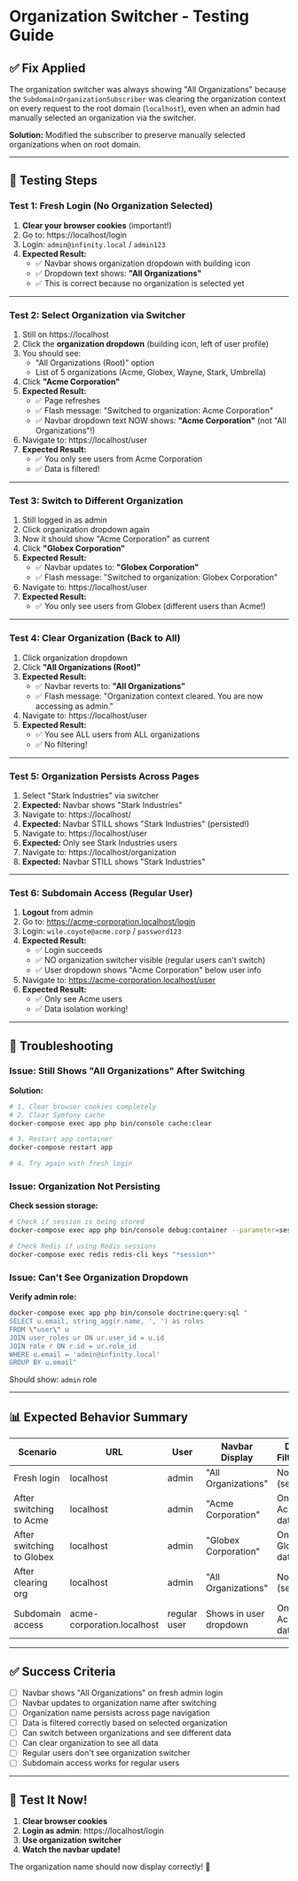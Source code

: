 # Organization Switcher - Testing Guide

## ✅ Fix Applied

The organization switcher was always showing "All Organizations" because the `SubdomainOrganizationSubscriber` was clearing the organization context on every request to the root domain (`localhost`), even when an admin had manually selected an organization via the switcher.

**Solution:** Modified the subscriber to preserve manually selected organizations when on root domain.

---

## 🧪 Testing Steps

### Test 1: Fresh Login (No Organization Selected)

1. **Clear your browser cookies** (important!)
2. Go to: https://localhost/login
3. Login: `admin@infinity.local` / `admin123`
4. **Expected Result:**
   - ✅ Navbar shows organization dropdown with building icon
   - ✅ Dropdown text shows: **"All Organizations"**
   - ✅ This is correct because no organization is selected yet

---

### Test 2: Select Organization via Switcher

1. Still on https://localhost
2. Click the **organization dropdown** (building icon, left of user profile)
3. You should see:
   - "All Organizations (Root)" option
   - List of 5 organizations (Acme, Globex, Wayne, Stark, Umbrella)
4. Click **"Acme Corporation"**
5. **Expected Result:**
   - ✅ Page refreshes
   - ✅ Flash message: "Switched to organization: Acme Corporation"
   - ✅ Navbar dropdown text NOW shows: **"Acme Corporation"** (not "All Organizations"!)
6. Navigate to: https://localhost/user
7. **Expected Result:**
   - ✅ You only see users from Acme Corporation
   - ✅ Data is filtered!

---

### Test 3: Switch to Different Organization

1. Still logged in as admin
2. Click organization dropdown again
3. Now it should show "Acme Corporation" as current
4. Click **"Globex Corporation"**
5. **Expected Result:**
   - ✅ Navbar updates to: **"Globex Corporation"**
   - ✅ Flash message: "Switched to organization: Globex Corporation"
6. Navigate to: https://localhost/user
7. **Expected Result:**
   - ✅ You only see users from Globex (different users than Acme!)

---

### Test 4: Clear Organization (Back to All)

1. Click organization dropdown
2. Click **"All Organizations (Root)"**
3. **Expected Result:**
   - ✅ Navbar reverts to: **"All Organizations"**
   - ✅ Flash message: "Organization context cleared. You are now accessing as admin."
4. Navigate to: https://localhost/user
5. **Expected Result:**
   - ✅ You see ALL users from ALL organizations
   - ✅ No filtering!

---

### Test 5: Organization Persists Across Pages

1. Select "Stark Industries" via switcher
2. **Expected:** Navbar shows "Stark Industries"
3. Navigate to: https://localhost/
4. **Expected:** Navbar STILL shows "Stark Industries" (persisted!)
5. Navigate to: https://localhost/user
6. **Expected:** Only see Stark Industries users
7. Navigate to: https://localhost/organization
8. **Expected:** Navbar STILL shows "Stark Industries"

---

### Test 6: Subdomain Access (Regular User)

1. **Logout** from admin
2. Go to: https://acme-corporation.localhost/login
3. Login: `wile.coyote@acme.corp` / `password123`
4. **Expected Result:**
   - ✅ Login succeeds
   - ✅ NO organization switcher visible (regular users can't switch)
   - ✅ User dropdown shows "Acme Corporation" below user info
5. Navigate to: https://acme-corporation.localhost/user
6. **Expected Result:**
   - ✅ Only see Acme users
   - ✅ Data isolation working!

---

## 🔧 Troubleshooting

### Issue: Still Shows "All Organizations" After Switching

**Solution:**
```bash
# 1. Clear browser cookies completely
# 2. Clear Symfony cache
docker-compose exec app php bin/console cache:clear

# 3. Restart app container
docker-compose restart app

# 4. Try again with fresh login
```

### Issue: Organization Not Persisting

**Check session storage:**
```bash
# Check if session is being stored
docker-compose exec app php bin/console debug:container --parameter=session.save_path

# Check Redis if using Redis sessions
docker-compose exec redis redis-cli keys "*session*"
```

### Issue: Can't See Organization Dropdown

**Verify admin role:**
```bash
docker-compose exec app php bin/console doctrine:query:sql "
SELECT u.email, string_agg(r.name, ', ') as roles
FROM \"user\" u
JOIN user_roles ur ON ur.user_id = u.id
JOIN role r ON r.id = ur.role_id
WHERE u.email = 'admin@infinity.local'
GROUP BY u.email"
```

Should show: `admin` role

---

## 📊 Expected Behavior Summary

| Scenario | URL | User | Navbar Display | Data Filtering |
|----------|-----|------|----------------|----------------|
| Fresh login | localhost | admin | "All Organizations" | None (see all) |
| After switching to Acme | localhost | admin | "Acme Corporation" | Only Acme data |
| After switching to Globex | localhost | admin | "Globex Corporation" | Only Globex data |
| After clearing org | localhost | admin | "All Organizations" | None (see all) |
| Subdomain access | acme-corporation.localhost | regular user | Shows in user dropdown | Only Acme data |

---

## ✅ Success Criteria

- [ ] Navbar shows "All Organizations" on fresh admin login
- [ ] Navbar updates to organization name after switching
- [ ] Organization name persists across page navigation
- [ ] Data is filtered correctly based on selected organization
- [ ] Can switch between organizations and see different data
- [ ] Can clear organization to see all data
- [ ] Regular users don't see organization switcher
- [ ] Subdomain access works for regular users

---

## 🎯 Test It Now!

1. **Clear browser cookies**
2. **Login as admin**: https://localhost/login
3. **Use organization switcher**
4. **Watch the navbar update!**

The organization name should now display correctly! 🎉